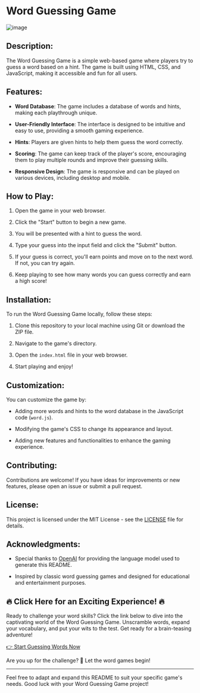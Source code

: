 # Word Guessing Game

![image](https://github.com/YawBoah/Word-Guessing-Game/assets/126890146/f0240f5a-bd10-4d8e-ae59-cb9b0fe83443)

## Description:

The Word Guessing Game is a simple web-based game where players try to guess a word based on a hint. The game is built using HTML, CSS, and JavaScript, making it accessible and fun for all users.

## Features:

- **Word Database**: The game includes a database of words and hints, making each playthrough unique.

- **User-Friendly Interface**: The interface is designed to be intuitive and easy to use, providing a smooth gaming experience.

- **Hints**: Players are given hints to help them guess the word correctly.

- **Scoring**: The game can keep track of the player's score, encouraging them to play multiple rounds and improve their guessing skills.

- **Responsive Design**: The game is responsive and can be played on various devices, including desktop and mobile.

## How to Play:

1. Open the game in your web browser.

2. Click the "Start" button to begin a new game.

3. You will be presented with a hint to guess the word.

4. Type your guess into the input field and click the "Submit" button.

5. If your guess is correct, you'll earn points and move on to the next word. If not, you can try again.

6. Keep playing to see how many words you can guess correctly and earn a high score!

## Installation:

To run the Word Guessing Game locally, follow these steps:

1. Clone this repository to your local machine using Git or download the ZIP file.

2. Navigate to the game's directory.

3. Open the `index.html` file in your web browser.

4. Start playing and enjoy!

## Customization:

You can customize the game by:

- Adding more words and hints to the word database in the JavaScript code (`word.js`).

- Modifying the game's CSS to change its appearance and layout.

- Adding new features and functionalities to enhance the gaming experience.

## Contributing:

Contributions are welcome! If you have ideas for improvements or new features, please open an issue or submit a pull request.

## License:

This project is licensed under the MIT License - see the [LICENSE](LICENSE) file for details.

## Acknowledgments:

- Special thanks to [OpenAI](https://openai.com) for providing the language model used to generate this README.

- Inspired by classic word guessing games and designed for educational and entertainment purposes.

## 🔥 Click Here for an Exciting Experience! 🔥
Ready to challenge your word skills? Click the link below to dive into the captivating world of the Word Guessing Game. Unscramble words, expand your vocabulary, and put your wits to the test. Get ready for a brain-teasing adventure!

[👉 Start Guessing Words Now](https://yawboah.github.io/Word-Guessing-Game/)

Are you up for the challenge? 🚀 Let the word games begin!

---

Feel free to adapt and expand this README to suit your specific game's needs. Good luck with your Word Guessing Game project!
